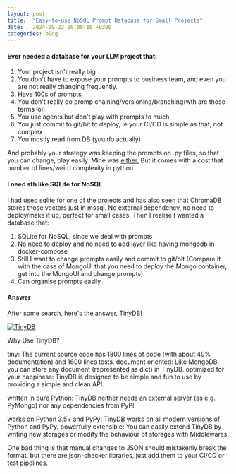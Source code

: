 ```yaml
---
layout: post
title:  "Easy-to-use NoSQL Prompt Database for Small Projects"
date:   2024-09-22 00:00:10 +0300
categories: blog 
---
```


#### Ever needed a database for your LLM project that:

1. Your project isn't really big
2. You don't have to expose your prompts to business team, and even you are not really changing frequently.
3. Have 100s of prompts
4. You don't really do promp chaining/versioning/branching(wth are those terms lol).
5. You use agents but don't play with prompts to much
6. You just commit to git/bit to deploy, ie your CI/CD is simple as that, not complex
7. You mostly read from DB (you do actually)

And probably your strategy was keeping the prompts on .py files, so that you can change, play easily. Mine was [either.](https://github.com/mburaksayici/FinancialAdvisorGPT) But it comes with a cost that number of lines/weird complexity in python.

#### I need sth like SQLite for NoSQL 

I had used sqlite for one of the projects and has also seen that ChromaDB stores those vectors just in mssql. No external dependency, no need to deploy/make it up, perfect for small cases. Then I realise I wanted a database that:

1. SQLite for NoSQL, since we deal with prompts
2. No need to deploy and no need to add layer like having mongodb in docker-compose
3. Still I want to change prompts easily and commit to git/bit (Compare it with the case of MongoUI that you need to deploy the Mongo container, get into the MongoUI and change prompts)
4. Can organise prompts easily

#### Answer

After some search, here's the answer, TinyDB!

[![TinyDB](https://tinydb.readthedocs.io/en/latest/_static/logo.png)](https://tinydb.readthedocs.io)

Why Use TinyDB?

tiny: The current source code has 1800 lines of code (with about 40% documentation) and 1600 lines tests.
document oriented: Like MongoDB, you can store any document (represented as dict) in TinyDB.
optimized for your happiness: TinyDB is designed to be simple and fun to use by providing a simple and clean API.

written in pure Python: TinyDB neither needs an external server (as e.g. PyMongo) nor any dependencies from PyPI.

works on Python 3.5+ and PyPy: TinyDB works on all modern versions of Python and PyPy.
powerfully extensible: You can easily extend TinyDB by writing new storages or modify the behaviour of storages with Middlewares.


One bad thing is that manual changes to JSON should mistakenly break the format, but there are json-checker libraries, just add them to your CI/CD or test pipelines. 